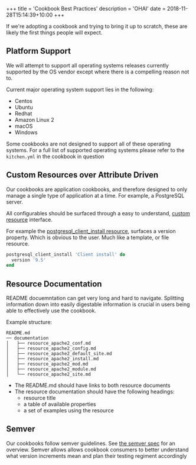+++
title = 'Cookbook Best Practices'
description = 'OHAI'
date = 2018-11-28T15:14:39+10:00
+++

If we're adopting a cookbook and trying to bring it up to scratch, these are likely the first things people will expect.

## Platform Support

We will attempt to support all operating systems releases currently supported by the OS vendor except where there is a compelling reason not to.

Current major operating system support lies in the following:

- Centos
- Ubuntu
- Redhat
- Amazon Linux 2
- macOS
- Windows

Some cookbooks are not designed to support all of these operating systems. For a full list of supported operating systems please refer to the `kitchen.yml` in the cookbook in question

## Custom Resources over Attribute Driven

Our cookbooks are application cookbooks, and therefore designed to only manage a single type of application at a time. For example, a PostgreSQL server.

All configurables should be surfaced through a easy to understand, [custom resource](https://docs.chef.io/custom_resources.html) interface.

For example the [postgresql_client_install resource](https://github.com/sous-chefs/postgresql/#postgresql_client_install), surfaces a version property. Which is obvious to the user. Much like a template, or file resource.

```ruby
postgresql_client_install 'Client install' do
  version '9.5'
end
```

## Resource Documentation

README docuemntation can get very long and hard to navigate. Splitting information down into easily digestable information is crucial in users being able to effectively use the cookbook.

Example structure:

```text
README.md
── documentation
│   ├── resource_apache2_conf.md
│   ├── resource_apache2_config.md
│   ├── resource_apache2_default_site.md
│   ├── resource_apache2_install.md
│   ├── resource_apache2_mod.md
│   ├── resource_apache2_module.md
│   └── resource_apache2_site.md
```

- The README.md should have links to both resource documents
- The resource documentation should have the following headings:
  - resource title
  - a table of available properties
  - a set of examples using the resource

## Semver

Our cookbooks follow semver guidelines. See [the semver spec](https://semver.org/spec/v2.0.0.html) for an overview. Semver allows allows cookbook consumers to better understand what version increments mean and plan their testing regiment accordingly
